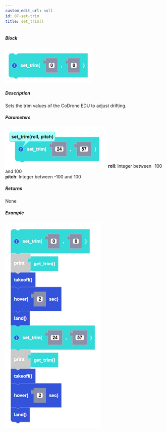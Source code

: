 ```yaml
---
custom_edit_url: null
id: 07-set-trim
title: set_trim()
---
```


##### Block

![set trim block image](set_trim.PNG)

##### Description

Sets the trim values of the CoDrone EDU to adjust drifting.

##### Parameters
![set trim block param image](set_trim_params.PNG)
**roll**: Integer between -100 and 100 <br /> 
**pitch**: Integer between -100 and 100 <br /> 

##### Returns

None

##### Example

![set trim example](set_trim_example.PNG)
